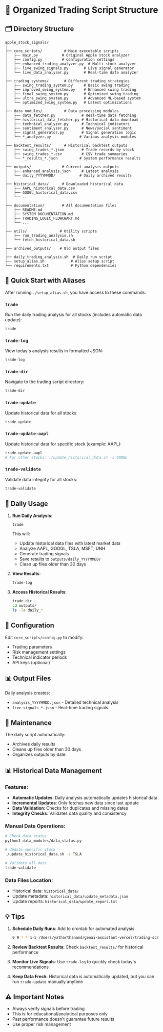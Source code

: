 # 📁 Organized Trading Script Structure

## 🗂️ Directory Structure

```
apple_stock_signals/
│
├── core_scripts/          # Main executable scripts
│   ├── main.py           # Original Apple stock analyzer
│   ├── config.py         # Configuration settings
│   ├── enhanced_trading_analyzer.py  # Multi-stock analyzer
│   ├── live_swing_signals.py       # Live signal generator
│   └── live_data_analyzer.py       # Real-time data analyzer
│
├── trading_systems/       # Different trading strategies
│   ├── swing_trading_system.py     # Basic swing trading
│   ├── improved_swing_system.py    # Enhanced swing trading
│   ├── final_swing_system.py       # Optimized swing trading
│   ├── ultra_swing_system.py       # Advanced ML-based system
│   └── optimized_swing_system.py   # Latest optimizations
│
├── data_modules/          # Data processing modules
│   ├── data_fetcher.py            # Real-time data fetching
│   ├── historical_data_fetcher.py # Historical data download
│   ├── technical_analyzer.py      # Technical indicators
│   ├── sentiment_analyzer.py      # News/social sentiment
│   ├── signal_generator.py        # Signal generation logic
│   └── *_analyzer.py             # Various analysis modules
│
├── backtest_results/      # Historical backtest outputs
│   ├── swing_trades_*.json        # Trade records by stock
│   ├── swing_trades_*.csv         # CSV trade summaries
│   └── *_results_*.json          # System performance results
│
├── outputs/              # Current analysis outputs
│   ├── enhanced_analysis.json     # Latest analysis
│   └── daily_YYYYMMDD/           # Daily archived results
│
├── historical_data/      # Downloaded historical data
│   ├── AAPL_historical_data.csv
│   ├── GOOGL_historical_data.csv
│   └── ...
│
├── documentation/        # All documentation files
│   ├── README.md
│   ├── SYSTEM_DOCUMENTATION.md
│   ├── TRADING_LOGIC_FLOWCHART.md
│   └── ...
│
├── utils/               # Utility scripts
│   ├── run_trading_analysis.sh
│   └── fetch_historical_data.sh
│
├── archived_outputs/    # Old output files
│
├── daily_trading_analysis.sh  # Daily run script
├── setup_alias.sh            # Alias setup script
└── requirements.txt          # Python dependencies
```

## 🚀 Quick Start with Aliases

After running `./setup_alias.sh`, you have access to these commands:

### `trade`
Run the daily trading analysis for all stocks (includes automatic data update):
```bash
trade
```

### `trade-log`
View today's analysis results in formatted JSON:
```bash
trade-log
```

### `trade-dir`
Navigate to the trading script directory:
```bash
trade-dir
```

### `trade-update`
Update historical data for all stocks:
```bash
trade-update
```

### `trade-update-aapl`
Update historical data for specific stock (example: AAPL):
```bash
trade-update-aapl
# For other stocks: ./update_historical_data.sh -s GOOGL
```

### `trade-validate`
Validate data integrity for all stocks:
```bash
trade-validate
```

## 📅 Daily Usage

1. **Run Daily Analysis**:
   ```bash
   trade
   ```
   This will:
   - Update historical data files with latest market data
   - Analyze AAPL, GOOGL, TSLA, MSFT, UNH
   - Generate trading signals
   - Save results to `outputs/daily_YYYYMMDD/`
   - Clean up files older than 30 days

2. **View Results**:
   ```bash
   trade-log
   ```

3. **Access Historical Results**:
   ```bash
   trade-dir
   cd outputs/
   ls -la daily_*
   ```

## 🔧 Configuration

Edit `core_scripts/config.py` to modify:
- Trading parameters
- Risk management settings
- Technical indicator periods
- API keys (optional)

## 📊 Output Files

Daily analysis creates:
- `analysis_YYYYMMDD.json` - Detailed technical analysis
- `live_signals_*.json` - Real-time trading signals

## 🧹 Maintenance

The daily script automatically:
- Archives daily results
- Cleans up files older than 30 days
- Organizes outputs by date

## 📊 Historical Data Management

### Features:
- **Automatic Updates**: Daily analysis automatically updates historical data
- **Incremental Updates**: Only fetches new data since last update
- **Data Validation**: Checks for duplicates and missing dates
- **Integrity Checks**: Validates data quality and consistency

### Manual Data Operations:
```bash
# Check data status
python3 data_modules/data_status.py

# Update specific stock
./update_historical_data.sh -s TSLA

# Validate all data
trade-validate
```

### Data Files Location:
- Historical data: `historical_data/`
- Update metadata: `historical_data/update_metadata.json`
- Update reports: `historical_data/update_report.txt`

## 💡 Tips

1. **Schedule Daily Runs**: Add to crontab for automated analysis
   ```bash
   0 9 * * 1-5 /Users/yatharthanand/genai-assistant-vercel/trading-script/apple_stock_signals/daily_trading_analysis.sh
   ```

2. **Review Backtest Results**: Check `backtest_results/` for historical performance

3. **Monitor Live Signals**: Use `trade-log` to quickly check today's recommendations

4. **Keep Data Fresh**: Historical data is automatically updated, but you can run `trade-update` manually anytime

## ⚠️ Important Notes

- Always verify signals before trading
- This is for educational/analytical purposes only
- Past performance doesn't guarantee future results
- Use proper risk management